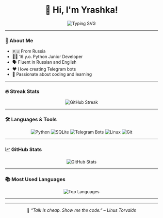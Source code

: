 <h1 align="center">👋 Hi, I'm Yrashka!</h1>

<p align="center">
  <img src="https://readme-typing-svg.herokuapp.com?color=5CE1E6&center=true&vCenter=true&lines=Python+Junior+Developer+🐍;Telegram+Bot+Maker+🤖;16+y.o.+from+Russia🇷🇺;Always+learning+new+things+🚀" alt="Typing SVG" />
</p>

---

### 🧠 About Me
- 🇷🇺 From Russia
- 🧑‍💻 16 y.o. Python Junior Developer
- 🗣️ Fluent in Russian and English
- ❤️ I love creating Telegram bots
- 🎯 Passionate about coding and learning

---

### 🔥 Streak Stats
<p align="center">
  <img src="https://github-readme-streak-stats.herokuapp.com/?user=Yrashka2024&theme=radical&fire=DD2727" alt="GitHub Streak" />
</p>

---

### 🛠️ Languages & Tools
<p align="center">
  <img src="https://img.shields.io/badge/Python-3776AB?style=for-the-badge&logo=python&logoColor=white" alt="Python" />
  <img src="https://img.shields.io/badge/SQLite-07405E?style=for-the-badge&logo=sqlite&logoColor=white" alt="SQLite" />
  <img src="https://img.shields.io/badge/Telegram_Bots-2CA5E0?style=for-the-badge&logo=telegram&logoColor=white" alt="Telegram Bots" />
  <img src="https://img.shields.io/badge/Linux-FCC624?style=for-the-badge&logo=linux&logoColor=black" alt="Linux" />
  <img src="https://img.shields.io/badge/Git-F05032?style=for-the-badge&logo=git&logoColor=white" alt="Git" />
</p>

---

### 📈 GitHub Stats
<p align="center">
  <img src="https://github-readme-stats.vercel.app/api?username=Yrashka2024&show_icons=true&theme=radical" alt="GitHub Stats" />
</p>

---

### 📚 Most Used Languages
<p align="center">
  <img src="https://github-readme-stats.vercel.app/api/top-langs/?username=Yrashka2024&layout=compact&theme=radical" alt="Top Languages" />
</p>

---

---

<p align="center">
  💬 <i>“Talk is cheap. Show me the code.” – Linus Torvalds</i>
</p>

